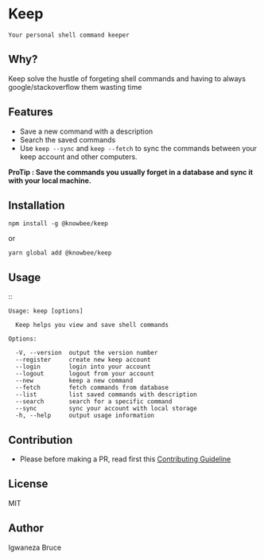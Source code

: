 # Keep

    Your personal shell command keeper

## Why?

Keep solve the hustle of forgeting shell commands and having to always google/stackoverflow them wasting time

## Features

- Save a new command with a description
- Search the saved commands
- Use `keep --sync` and `keep --fetch` to sync the commands between your keep account and other computers.

**ProTip : Save the commands you usually forget in a database and sync it with your local machine.**

## Installation

```cli
npm install -g @knowbee/keep
```

or

```cli
yarn global add @knowbee/keep
```

## Usage

::

    Usage: keep [options]

      Keep helps you view and save shell commands

    Options:

      -V, --version  output the version number
      --register     create new keep account
      --login        login into your account
      --logout       logout from your account
      --new          keep a new command
      --fetch        fetch commands from database
      --list         list saved commands with description
      --search       search for a specific command
      --sync         sync your account with local storage
      -h, --help     output usage information

## Contribution

- Please before making a PR, read first this [Contributing Guideline](./CONTRIBUTING.md)

## License

MIT

## Author

Igwaneza Bruce
